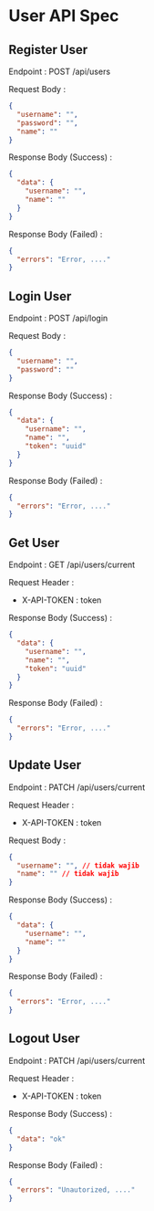 # User API Spec

## Register User

Endpoint : POST /api/users

Request Body :

```json
{
  "username": "",
  "password": "",
  "name": ""
}
```

Response Body (Success) :

```json
{
  "data": {
    "username": "",
    "name": ""
  }
}
```

Response Body (Failed) :

```json
{
  "errors": "Error, ...."
}
```

## Login User

Endpoint : POST /api/login

Request Body :

```json
{
  "username": "",
  "password": ""
}
```

Response Body (Success) :

```json
{
  "data": {
    "username": "",
    "name": "",
    "token": "uuid"
  }
}
```

Response Body (Failed) :

```json
{
  "errors": "Error, ...."
}
```

## Get User

Endpoint : GET /api/users/current

Request Header :

- X-API-TOKEN : token

Response Body (Success) :

```json
{
  "data": {
    "username": "",
    "name": "",
    "token": "uuid"
  }
}
```

Response Body (Failed) :

```json
{
  "errors": "Error, ...."
}
```

## Update User

Endpoint : PATCH /api/users/current

Request Header :

- X-API-TOKEN : token

Request Body :

```json
{
  "username": "", // tidak wajib
  "name": "" // tidak wajib
}
```

Response Body (Success) :

```json
{
  "data": {
    "username": "",
    "name": ""
  }
}
```

Response Body (Failed) :

```json
{
  "errors": "Error, ...."
}
```

## Logout User

Endpoint : PATCH /api/users/current

Request Header :

- X-API-TOKEN : token

Response Body (Success) :

```json
{
  "data": "ok"
}
```

Response Body (Failed) :

```json
{
  "errors": "Unautorized, ...."
}
```
